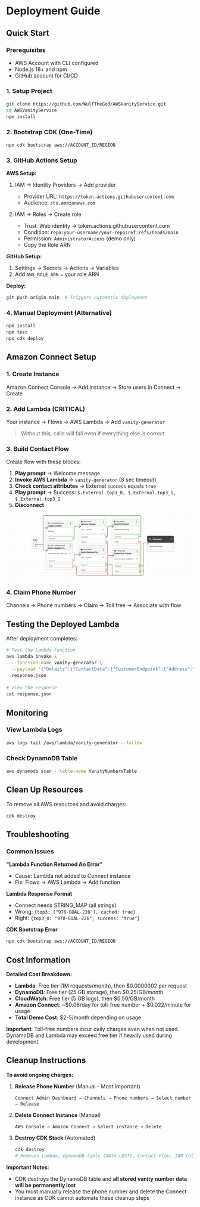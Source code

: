 # Deployment Guide

## Quick Start

### Prerequisites
- AWS Account with CLI configured
- Node.js 18+ and npm
- GitHub account for CI/CD

### 1. Setup Project
```bash
git clone https://github.com/WulfTheGod/AWSVanityService.git
cd AWSVanityService
npm install
```

### 2. Bootstrap CDK (One-Time)
```bash
npx cdk bootstrap aws://ACCOUNT_ID/REGION
```

### 3. GitHub Actions Setup

**AWS Setup:**
1. IAM → Identity Providers → Add provider
   - Provider URL: `https://token.actions.githubusercontent.com`
   - Audience: `sts.amazonaws.com`

2. IAM → Roles → Create role
   - Trust: Web identity → token.actions.githubusercontent.com
   - Condition: `repo:your-username/your-repo:ref:refs/heads/main`
   - Permission: `AdministratorAccess` (demo only)
   - Copy the Role ARN

**GitHub Setup:**
1. Settings → Secrets → Actions → Variables
2. Add `AWS_ROLE_ARN` = your role ARN

**Deploy:**
```bash
git push origin main  # Triggers automatic deployment
```

### 4. Manual Deployment (Alternative)
```bash
npm install
npm test
npx cdk deploy
```

## Amazon Connect Setup

### 1. Create Instance
Amazon Connect Console → Add instance → Store users in Connect → Create

### 2. Add Lambda (CRITICAL)
Your instance → Flows → AWS Lambda → Add `vanity-generator`
> Without this, calls will fail even if everything else is correct

### 3. Build Contact Flow
Create flow with these blocks:
1. **Play prompt** → Welcome message
2. **Invoke AWS Lambda** → `vanity-generator` (8 sec timeout)
3. **Check contact attributes** → External `success` equals `true`
4. **Play prompt** → Success: `$.External.top3_0, $.External.top3_1, $.External.top3_2`
5. **Disconnect**

![Connect Flow Example](./exampleflow.png)

### 4. Claim Phone Number
Channels → Phone numbers → Claim → Toll free → Associate with flow

## Testing the Deployed Lambda

After deployment completes:

```bash
# Test the Lambda function
aws lambda invoke \
  --function-name vanity-generator \
  --payload '{"Details":{"ContactData":{"CustomerEndpoint":{"Address":"+15555551234"}}}}' \
  response.json

# View the response
cat response.json
```

## Monitoring

### View Lambda Logs
```bash
aws logs tail /aws/lambda/vanity-generator --follow
```

### Check DynamoDB Table
```bash
aws dynamodb scan --table-name VanityNumbersTable
```

## Clean Up Resources

To remove all AWS resources and avoid charges:

```bash
cdk destroy
```

## Troubleshooting

### Common Issues

**"Lambda Function Returned An Error"**
- Cause: Lambda not added to Connect instance
- Fix: Flows → AWS Lambda → Add function

**Lambda Response Format**
- Connect needs STRING_MAP (all strings)
- Wrong: `{top3: ["970-GOAL-226"], cached: true}`
- Right: `{top3_0: "970-GOAL-226", success: "true"}`

**CDK Bootstrap Error**
```bash
npx cdk bootstrap aws://ACCOUNT_ID/REGION
```

## Cost Information

**Detailed Cost Breakdown:**
- **Lambda**: Free tier (1M requests/month), then $0.0000002 per request
- **DynamoDB**: Free tier (25 GB storage), then $0.25/GB/month
- **CloudWatch**: Free tier (5 GB logs), then $0.50/GB/month
- **Amazon Connect**: ~$0.06/day for toll-free number + $0.022/minute for usage
- **Total Demo Cost**: $2-5/month depending on usage

**Important**: Toll-free numbers incur daily charges even when not used. DynamoDB and Lambda may exceed free tier if heavily used during development.

## Cleanup Instructions

**To avoid ongoing charges:**

1. **Release Phone Number** (Manual - Most Important)
   ```
   Connect Admin Dashboard → Channels → Phone numbers → Select number → Release
   ```

2. **Delete Connect Instance** (Manual)
   ```
   AWS Console → Amazon Connect → Select instance → Delete
   ```

3. **Destroy CDK Stack** (Automated)
   ```bash
   cdk destroy
   # Removes Lambda, DynamoDB table (DATA LOST), Contact Flow, IAM roles
   ```

**Important Notes**:
- CDK destroys the DynamoDB table and **all stored vanity number data will be permanently lost**
- You must manually release the phone number and delete the Connect instance as CDK cannot automate these cleanup steps